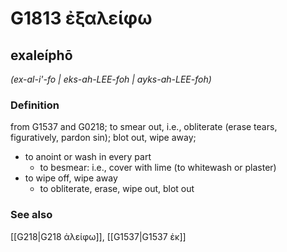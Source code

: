# G1813 ἐξαλείφω

## exaleíphō

_(ex-al-i'-fo | eks-ah-LEE-foh | ayks-ah-LEE-foh)_

### Definition

from G1537 and G0218; to smear out, i.e., obliterate (erase tears, figuratively, pardon sin); blot out, wipe away; 

- to anoint or wash in every part
  - to besmear: i.e., cover with lime (to whitewash or plaster)
- to wipe off, wipe away
  - to obliterate, erase, wipe out, blot out

### See also

[[G218|G218 ἀλείφω]], [[G1537|G1537 ἐκ]]
